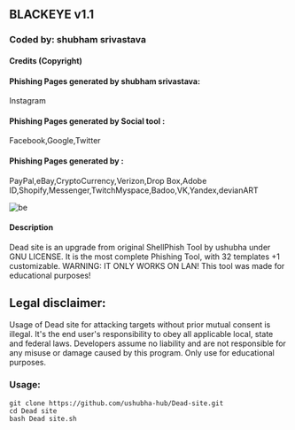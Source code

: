 ## BLACKEYE v1.1
### Coded by: shubham srivastava

#### Credits (Copyright)
#### Phishing Pages generated by shubham srivastava:
Instagram
#### Phishing Pages generated by Social tool :
Facebook,Google,Twitter
#### Phishing Pages generated by :
PayPal,eBay,CryptoCurrency,Verizon,Drop Box,Adobe ID,Shopify,Messenger,TwitchMyspace,Badoo,VK,Yandex,devianART

![be]()

#### Description
Dead site is an upgrade from original ShellPhish Tool by ushubha under GNU LICENSE. It is the most complete Phishing Tool,  with 32 templates +1 customizable. WARNING: IT ONLY WORKS ON LAN! This tool was made for educational purposes!

## Legal disclaimer:
Usage of Dead site for attacking targets without prior mutual consent is illegal. It's the end user's responsibility to obey all applicable local, state and federal laws. Developers assume no liability and are not responsible for any misuse or damage caused by this program. Only use for educational purposes.


### Usage:
```
git clone https://github.com/ushubha-hub/Dead-site.git
cd Dead site
bash Dead site.sh
```
